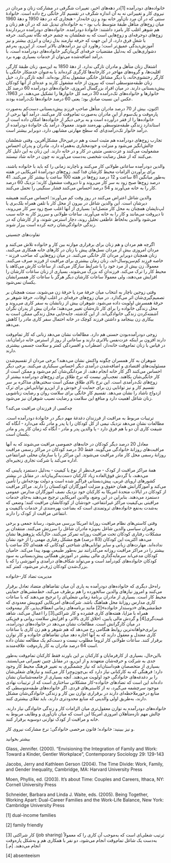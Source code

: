   خانواده‌های دودرآمده [1]در دهه‌های اخیر، تغییرات شگرفی در مشارکت زنان و مردان در نیروی کار و تغییراتی نه به آن اندازه شگرف در تقسیم کار خانگی رخ داده است. خانوادهٔ سنتی که در آن مرد نان‌آور خانه بود و زن خانه‌دار ‐ هنجاری که در دههٔ 1950 و دههٔ 1960 میان زوج‌های متأهل طبقهٔ متوسط باب بود ‐ به خانواده‌ای تبدیل شد که در آن هم زنان و هم شوهر اغلب کار بامزد داشتند: خانوادهٔ دودرآمده. خانواده‌های دودرآمده دربردارندهٔ زوج‌های دوحرفه‌ای و زوج‌هایی است که به شغلشان به چشم حرفه نگاه نمی‌کنند. حرفه با شغل فرق دارد، از این جهت که حرفه نیازمند بذل زمان و انرژی بیشتر و نیز آموزش‌دیدگی عمیق‌تر است؛ رهاورد آن نیز درآمدهای بالاتر است. از این‌رو، به‌رغم دشواری‌هایی که به‌دلیل مقتضیات حرفه‌ای گریبان‌گیر خانواده‌های دودرآمده است، با درآمد اضافه‌شده می‌توان از خدمات بسیاری بهره برد.

اشتغال زنان متأهل و مادران تازگی ندارد. از دههٔ 1850 به این‌سو، زنان طبقهٔ کارگر، اقلیت‌ها، و گروه‌های مهاجر در کارخانه‌ها کارگری کرده‌اند یا به‌عنوان خدمتکار خانگی یا کارگر رختشوی‌خانه، یا دیگر مشاغل خانگی مشغول به‌کار بوده‌اند. آنچه تازگی دارد، خیل زنان طبقه‌متوسطی است که بیرون از خانه مشغول کارند و عده‌ای از آنها کودکان پیش‌دبستانی دارند. در میان افراد بزرگسال امروزی، خانواده‌های دودرآمده 60 درصد کل خانوارها و خانواده‌های تک‌درآمده 30 درصد کل خانوارها را تشکیل می‌دهند. در 1963، عکس این نسبت صادق بود؛ یعنی 60 درصد خانواده‌ها تک‌درآمده بودند.

اکنون، بیش از 70 درصد مادران متأهل صاحبِ فرزندِ پیش‌دبستانی دست‌کم به‌صورت پاره‌وقت و یک‌سوم از این مادران به‌صورت تمام‌وقت کار می‌کنند. درآمد آنها برخی از خانواده‌ها را از فقر درآورده است و به برخی دیگر از خانواده‌ها امکان داده است از استاندارد زندگی طبقه‌متوسطی بهره‌مند شوند. معمولاً، درآمد یک خانوادهٔ دودرآمده از درآمد خانوار تک‌درآمدی‌ای که سطح مهارتی مشابهی دارد، دوبرابر بیشتر است.

تجارب زوج‌های دودرآمده هم مثبت است و هم درعین‌حال مشکل‌آفرین. وقتی شغلشان چالش‌انگیز می‌شود و منزلت و خودمختاری به‌همراه دارد، مادران و پدران احساس مشغولیت می‌کنند و عزت‌نفس مثبتی در کار و در خانه دارند. این زنان به این دلیل کار می‌کنند که از شغل رضایت شخصی به‌دست می‌آورند نه چون در خانه شاد نیستند.

والدین دودرآمده ساعاتی طولانی کار می‌کنند و ناچارند زمانی را که باید با خانواده باشند، برای برآوردن الزامات محیط کارشان فدا کنند. زوج‌های دودرآمدهٔ امریکایی در هفته به‌طور میانگین 81 ساعت و 12 درصد زوج‌ها در هفته 100 ساعت یا بیشتر کار می‌کنند. 41 درصد زوج‌ها صبح زود به سر کار می‌روند و تا دیروقت مشغول کارند؛ نزدیک 60 درصد کار را به خانه می‌آورند و 54 درصد احساس می‌کنند فشار سنگینی را تحمل می‌کنند.

والدین شاغل اعتراض می‌کنند در روز وقت کم می‌آورند؛ احساس می‌کنند همیشه دیرشان است. این والدین شاغل در بیرون از محل کار با تلفن همراه بلک‌بری یا لپ‌تاپشان همچنان به محل کار متصل‌اند؛ بسیاری از آنها اغلب صبح زود سر کار می‌روند، تا دیروقت می‌مانند و کار را به خانه می‌آورند. ساعات طولانی و سرریز کار به خانه سبب می‌شود والدین به‌لحاظ عاطفی تحلیل روند، دچار استرس شوند، و از کارشان که در زندگی خانوادگی‌شان رخنه کرده است بیزار شوند.

تفاوت‌های جنسیتی

اگرچه هم مردان و هم زنان برای برقراری موازنه بین کار و خانواده تلاش می‌کنند و مردان امروزی بیش از مردان نسل‌های پیش با زنان در کارهای خانه همکاری می‌کنند، زنان همچنان دوبرابر مردان کار خانگی می‌کنند. در میان زوج‌هایی که صاحب فرزند ‐ خاصه فرزند کم‌سن‌وسال‐اند، زنان زمان بیشتری برای مراقبت از فرزند صرف می‌کنند. معمولاً، زن بیش از مرد خود را با شرایط سازگار می‌کند، از ساعات کارش می‌کاهد یا محیط کار را ترک می‌کند. فرزندان که بزرگ می‌شوند، بسیاری از زنان ساعات کارشان را افزایش می‌دهند، ولی معمولاً ساعات کارشان دیگر هرگز با ساعات کار همسرانشان یکسان نمی‌شود.

وقتی زوجین ناچار به انتخاب میان حرفهٔ مرد یا حرفهٔ زن می‌شوند، سنت همچنان بر تصمیم‌گیری‌شان اثر می‌گذارد. در میان زوج‌های حرفه‌ای در اغلب اوقات، حرفهٔ شوهر بر حرفهٔ همسرش اولویت داده می‌شود. شوهران بیش از زنانشان به سفر کاری می‌روند و محل زندگی خانواده را برای کار تازه‌شان تغییر می‌دهند؛ مادران بیش از پدران نگران آشفته‌کردن زندگی خانوادگی‌اند. از این گذشته، جابه‌جایی محل زندگی ممکن است به بیکاری زن بینجامد و داشتن فرزند کوچک در خانه احتمال سفر کاری مادر را کاهش می‌دهد.

زوجی دودرآمده‌بودن حسنی هم دارد. مطالعات نشان می‌دهد زنانی که کار تمام‌وقت دارند افزون بر اینکه عزت‌نفس بالاتری دارند و ساعاتی از روز از استرس خانه درامان‌اند، در قیاس با زنان تمام‌وقت خانه‌دار، اضطراب و افسردگی کمتر و سلامت جسمی بیشتری دارند.

شوهران به کار همسران چگونه واکنش نشان می‌دهند؟ برخی مردان از تقسیم‌شدن مسئولیت‌های اقتصادی و اضافه‌شدن درآمدی دیگر احساس سبکباری می‌کنند. برخی دیگر احساس می‌کنند اگر کار خانه انجام دهند، از مردانگی‌شان کم می‌شود و ممکن است از کار خانگی‌شان بکاهند. تعجب‌آور نیست که نرخ طلاق برای زوج‌های دودرآمده بیشتر از زوج‌های تک‌درآمدی است. این نرخ بالای طلاق ممکن است سختی‌های مذاکره بر سر تقسیم کار و نیز توانایی زن برای حمایت از خودش و از این‌رو توانایی‌اش برای ترک ازدواج ناشاد را نشان می‌دهد. تقسیم کارِ خانگی برای سلامت روان و رضایت زناشویی زنان شاغل اهمیت دارد و منافع این سلامت و رضایت نصیب شوهران نیز می‌شود.

چه‌کسی از فرزندان مراقبت می‌کند؟

ترتیبات مربوط به مراقبت از فرزندان دغدغهٔ مهم دیگر در خانوادهٔ دودرآمده است. مطالعات نشان می‌دهد نزدیک نیمی از کل کودکان را یا پدر و مادر نگه می‌دارد ‐ آنگاه که شیفت کاری آن دو با هم فرق دارد ‐ یا والدین پدر و مادر ‐ آنگاه که زمان کار پدر و مادر یکسان است.

معادل 20 درصد دیگر کودکان در خانه‌های خصوصی مراقبت می‌شوند که به آنها مراقبت‌های روزانهٔ خانوادگی می‌گویند. فقط 30 درصد کودکان در مراکز رسمی مراقبت روزانهٔ رسمی محل کار مادر مراقبت می‌شوند. این مراکز را یا سازمان محلی غیرانتفاعی اداره می‌کند یا شرکت تجاری زنجیره‌ای.

همهٔ مراکز مراقبت از کودک ‐ صرف‌نظر از نوع یا کیفیت ‐ به‌دلیل دستمزد پایینی که می‌دهند، با گردش فوق‌العاده زیاد کارکنان دست‌به‌گریبان‌اند. در مقابل در بیشتر کشورهای اروپای غربی، پیش‌دبستانی فراگیر شده است و دولت بودجه‌اش را تأمین می‌کند و آموزگارانش همان حقوق و منزلت آموزگاران کودکستان را دارند. مراکز مراقبت از کودکان در ایالات متحدهٔ امریکا به کارکنان خود نزدیک نصف آموزگاران مدارس عمومی دستمزد می‌دهند. بنابراین در این وضع، والدین امریکایی ترجیح می‌دهند به‌جای خدمات مراقبتی بی‌کیفیت مراکز غیرانتفاعی، خودشان از کودکانشان مراقبت کنند؛ وضعی که به‌شدت به‌نفع خانواده‌های ثروتمندی است که بضاعت بهره‌مندی از خدمات باکیفیت و انتفاعی مراقبت از کودک را دارند.

وقتی کاستی‌های نظام مراقبت روزانهٔ امریکا بررسی می‌شود، رسانهٔ جمعی و برخی رهبران سیاسی والدین شاغل به‌ویژه مادران شاغل را سرزنش می‌کنند. منتقدان بر مشکلات رفتاری کودکان تحت مراقبت روزانه تمرکز می‌کنند، حال‌آنکه پژوهش‌ها نشان می‌دهد اکثریت این کودکان (83 درصد) هیچ مشکل رفتاری مهمی را از خود نشان نداده‌اند. مهارت‌های زبانی و سایر توانایی‌های شناختی کودکانی که هفته‌ای 20 ساعت یا بیشتر را در مراکز مراقبت روزانه می‌گذرانند نیز به‌طور طبیعی بهبود پیدا می‌کند. حامیان کودکان مدعی‌اند سرمایه‌گذاری مالی بیشتر در آموزش همگانی پیش‌دبستانی به سود کودکان خانواده‌های کم‌درآمد است و می‌تواند شکاف‌های درآمدی و آموزشی را که با بزرگ‌شدن کودکان ژرف‌تر می‌شود، کمتر کند.

مدیریت تضاد کار-خانواده

 راه‌حل دیگری که خانواده‌های دودرآمده به یاری آن میان تقاضاهای متضاد تعادل برقرار می‌کنند و امروز نیازهای والدین سالخورده را هم برطرف می‌کند، خط‌مشی‌های حمایتی محیط کار است. بسیاری از مادران برنامهٔ زمانی شغلی‌ای را ترجیح می‌دهند که با ساعات کاری مدارس روزانهٔ محل هماهنگ باشد. شرکت‌های امریکایی کم‌وبیش معدودی که خط‌مشی‌های «دوستدار خانواده»[2] مانند برنامه‌های زمانی انعطاف‌پذیر، کار نیمه‌وقت همراه با مزایا، هفته‌های کاری فشرده و کار شراکتی[3] را اعمال می‌کند، شاهد غیبت‌گری[4] و گردش مالی پایین، اخلاق کاری بالاتر، و افزایش سلامت روانی و فیزیکی در میان کارگرانش است. مطالعات نشان می‌دهد در خانواده‌های دودرآمده، برابری‌خواهانه‌ترین روابط هنگامی رخ می‌دهد که هم شوهر و هم زن کاری با ساعات کاری معتدل و معقول دارند که به آنها اجازه دهد میان تقاضاهای خانواده و کار توازن برقرار کنند. ساعات طولانی کار لزوماً مطلوب نیست و دست‌کم یک مطالعه نشان داده است 64 درصد مادران به کار پاره‌وقت علاقه‌مندند.

 بااین‌حال، بسیاری از کارفرمایان و کارکنان بر این باورند فقط کارکنان تمام‌وقت به‌طور جدی به شرکت و حرفه‌شان متعهدند و از این‌رو، در مقابل چنین تغییراتی می‌ایستند. بسیاری از متخصصان هم‌داستان‌اند که نیاز چشمگیری به تغییر فرهنگ محیط کار وجود دارد؛ فرهنگی که به کارکنانی نیاز دارد که بی‌چون‌وچرا کار می‌کنند و نیازهای شغلی‌شان را بر دغدغه‌های خانوادگی خود اولویت می‌دهند. آنچه بسیاری از جامعه‌شناسان نشان داده‌اند این است که تضادهای خانواده-کار مشکلاتی ساختاری است که از ترتیبات نهادی موجود سرچشمه می‌گیرد، نه از کاستی‌های فردی. اگر خانواده‌های طبقه‌متوسطی که منابع درخورملاحظه‌ای دارند در برقراری توازن بین کار و زندگی خانوادگی‌شان مشکل دارند، به‌طریق اولی والدینی که منابع محدودتری دارند، باید تقلای بیشتری کنند.

خانواده‌های دودرآمده به توازن معقول‌تری میان الزامات کار و زندگی خانوادگی نیاز دارند. چالش مهم تازه‌متأهلان امروزی امریکا این است که میان نان‌آوری و وظایف مربوط به خانه و مراقبت از کودک توازنی دوسویه برقرار کنند.

و نیز ببینید: خانواده؛ قانون مرخصی خانوادگی؛ نرخ مشارکت نیروی کار.

بیشتر بخوانید

Glass, Jennifer. (2000). “Envisioning the Integration of Family and Work: Toward a Kinder, Gentler Workplace”, Contemporary Sociology 29: 129-143

Jacobs, Jerry and Kathleen Gerson (2004). The Time Divide: Work, Family, and Gender Inequality, Cambridge, MA: Harvard University Press

Moen, Phyllis, ed. (2003). It’s about Time: Couples and Careers, Ithaca, NY: Cornell University Press

Schneider, Barbara and Linda J. Waite, eds. (2005). Being Together, Working Apart: Dual-Career Families and the Work-Life Balance, New York: Cambridge University Press

 [1] dual-income families 

 [2] family friendly

[3] کار شراکتی (job sharing) ترتیب شغلی‌ای است که به‌موجب آن کاری را که معمولاً به‌دست یک شاغل تمام‌وقت انجام می‌شود، دو نفر با همکاری هم و به‌شکل پاره‌وقت انجام می‌دهند. [م.]

[4] absenteeism

 

 

 

 